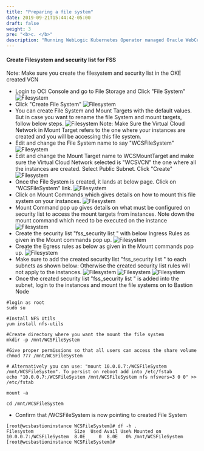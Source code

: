 ```yaml
---
title: "Preparing a file system"
date: 2019-09-21T15:44:42-05:00
draft: false
weight: 3
pre: "<b>c. </b>"
description: "Running WebLogic Kubernetes Operator managed Oracle WebCenter Sites domains on OKE"
---
```


#### Create Filesystem and security list for FSS
Note: Make sure you create the filesystem and security list  in the OKE created VCN
* Login to OCI Console and go to File Storage and Click "File System"
![Filesystem](images/file-system-1.png)
* Click "Create File System"
![Filesystem](images/file-system-2.png)
* You can create File System and Mount Targets with the default values. But in case you want to rename the file System and mount targets, follow below steps.
![Filesystem](images/file-system-3.png)
Note: Make Sure the Virtual Cloud Network in Mount Target refers to the one where your instances are created and you will be accessing this file system.
* Edit and change the File System name to say "WCSFileSystem"
![Filesystem](images/file-system-4.png)
* Edit and change the Mount Target name to WCSMountTarget and make sure the Virtual Cloud Network selected is "WCSVCN" the one where all the instances are created. Select Public Subnet. Click "Create"
![Filesystem](images/file-system-5.png)
* Once the File System is created, it lands at below page. Click on "WCSFileSystem" link.
![Filesystem](images/file-system-6.png)
* Click on Mount Commands which gives details on how to mount this file system on your instances.
![Filesystem](images/file-system-7.png)
* Mount Command pop up gives details on what must be configured on security list to access the mount targets from instances. Note down the mount command which need to be executed on the instance
![Filesystem](images/file-system-8.png)
* Create the security list "fss_security list " with below Ingress Rules as given in the Mount commands pop up.
![Filesystem](images/file-system-9.png)
* Create the Egress rules as below as given in the Mount commands pop up.
![Filesystem](images/file-system-10.png)
* Make sure to add the created security list "fss_security list " to each subnets as shown below: Otherwise the created security list rules will not apply to the instances.
![Filesystem](images/file-system-11.png)
![Filesystem](images/file-system-12.png)
![Filesystem](images/file-system-13.png) 
* Once the created security list "fss_security list " is added into the subnet, login to the instances and mount the file systems on to Bastion Node
```
#login as root
sudo su
 
#Install NFS Utils
yum install nfs-utils
 
#Create directory where you want the mount the file system
mkdir -p /mnt/WCSFileSystem
 
#Give proper permissions so that all users can access the share volume
chmod 777 /mnt/WCSFileSystem
 
# Alternatively you can use: "mount 10.0.0.7:/WCSFileSystem /mnt/WCSFileSystem". To persist on reboot add into /etc/fstab
echo "10.0.0.7:/WCSFileSystem /mnt/WCSFileSystem nfs nfsvers=3 0 0" >> /etc/fstab
 
mount -a
 
cd /mnt/WCSFileSystem
```
* Confirm that /WCSFileSystem is now pointing to created File System
```
[root@wcsbastioninstance WCSFileSystem]# df -h .
Filesystem               Size  Used Avail Use% Mounted on
10.0.0.7:/WCSFileSystem  8.0E     0  8.0E   0% /mnt/WCSFileSystem
[root@wcsbastioninstance WCSFileSystem]#
```

